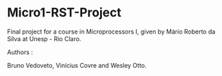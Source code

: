 # Micro1-RST-Project

Final project for a course in Microprocessors I, given by Mário Roberto da Silva at Unesp - Rio Claro.


Authors :

Bruno Vedoveto, Vinícius Covre and Wesley Otto.
